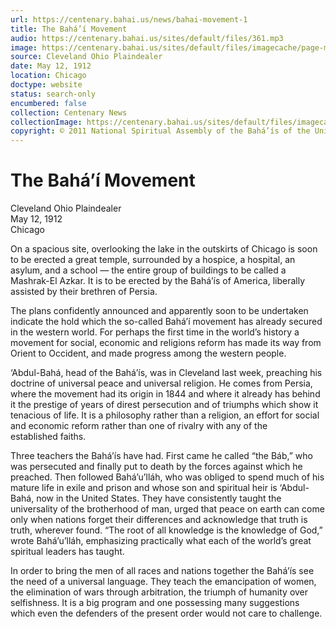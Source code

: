 ```yaml
---
url: https://centenary.bahai.us/news/bahai-movement-1
title: The Bahá’í Movement
audio: https://centenary.bahai.us/sites/default/files/361.mp3
image: https://centenary.bahai.us/sites/default/files/imagecache/page-main-image/images/press_clippings/05-12-1912%20Cleveland%20Ohio%20Plaindealer%20The%20Bahai%20Movement.png
source: Cleveland Ohio Plaindealer
date: May 12, 1912
location: Chicago
doctype: website
status: search-only
encumbered: false
collection: Centenary News
collectionImage: https://centenary.bahai.us/sites/default/files/imagecache/theme-image/main_image/abdulbaha-overview-small_0.jpg
copyright: © 2011 National Spiritual Assembly of the Bahá’ís of the United States
---
```



# The Bahá’í Movement

Cleveland Ohio Plaindealer  
May 12, 1912  
Chicago  



On a spacious site, overlooking the lake in the outskirts of Chicago is soon to be erected a great temple, surrounded by a hospice, a hospital, an asylum, and a school — the entire group of buildings to be called a Mashrak-El Azkar. It is to be erected by the Bahá’ís of America, liberally assisted by their brethren of Persia.

The plans confidently announced and apparently soon to be undertaken indicate the hold which the so-called Bahá’í movement has already secured in the western world. For perhaps the first time in the world’s history a movement for social, economic and religions reform has made its way from Orient to Occident, and made progress among the western people.

‘Abdul-Bahá, head of the Bahá’ís, was in Cleveland last week, preaching his doctrine of universal peace and universal religion. He comes from Persia, where the movement had its origin in 1844 and where it already has behind it the prestige of years of direst persecution and of triumphs which show it tenacious of life. It is a philosophy rather than a religion, an effort for social and economic reform rather than one of rivalry with any of the established faiths.

Three teachers the Bahá’ís have had. First came he called “the Báb,” who was persecuted and finally put to death by the forces against which he preached. Then followed Bahá’u’lláh, who was obliged to spend much of his mature life in exile and prison and whose son and spiritual heir is ‘Abdul-Bahá, now in the United States. They have consistently taught the universality of the brotherhood of man, urged that peace on earth can come only when nations forget their differences and acknowledge that truth is truth, wherever found. “The root of all knowledge is the knowledge of God,” wrote Bahá’u’lláh, emphasizing practically what each of the world’s great spiritual leaders has taught.

In order to bring the men of all races and nations together the Bahá’ís see the need of a universal language. They teach the emancipation of women, the elimination of wars through arbitration, the triumph of humanity over selfishness. It is a big program and one possessing many suggestions which even the defenders of the present order would not care to challenge.